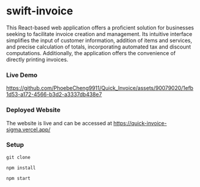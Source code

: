 # swift-invoice

This React-based web application offers a proficient solution for businesses seeking to facilitate invoice creation and management. Its intuitive interface simplifies the input of customer information, addition of items and services, and precise calculation of totals, incorporating automated tax and discount computations. Additionally, the application offers the convenience of directly printing invoices. 

### Live Demo

https://github.com/PhoebeCheng9911/Quick_Invoice/assets/90079020/1efb1d53-a172-4566-b3d2-a3337db438e7




### Deployed Website
The website is live and can be accessed at https://quick-invoice-sigma.vercel.app/

### Setup 

```
git clone 

npm install

npm start
```

